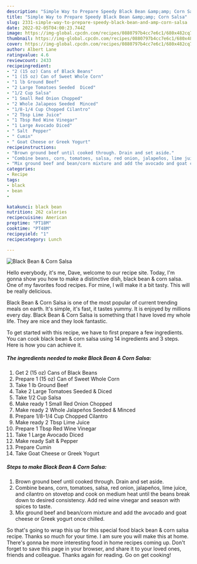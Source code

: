 ```yaml
---
description: "Simple Way to Prepare Speedy Black Bean &amp;amp; Corn Salsa"
title: "Simple Way to Prepare Speedy Black Bean &amp;amp; Corn Salsa"
slug: 2331-simple-way-to-prepare-speedy-black-bean-and-amp-corn-salsa
date: 2022-02-05T04:00:23.744Z
image: https://img-global.cpcdn.com/recipes/0880797b4cc7e6c1/680x482cq70/black-bean-corn-salsa-recipe-main-photo.jpg
thumbnail: https://img-global.cpcdn.com/recipes/0880797b4cc7e6c1/680x482cq70/black-bean-corn-salsa-recipe-main-photo.jpg
cover: https://img-global.cpcdn.com/recipes/0880797b4cc7e6c1/680x482cq70/black-bean-corn-salsa-recipe-main-photo.jpg
author: Albert Lane
ratingvalue: 4.6
reviewcount: 2433
recipeingredient:
- "2 (15 oz) Cans of Black Beans"
- "1 (15 oz) Can of Sweet Whole Corn"
- "1 lb Ground Beef"
- "2 Large Tomatoes Seeded  Diced"
- "1/2 Cup Salsa"
- "1 Small Red Onion Chopped"
- "2 Whole Jalapeos Seeded  Minced"
- "1/8-1/4 Cup Chopped Cilantro"
- "2 Tbsp Lime Juice"
- "1 Tbsp Red Wine Vinegar"
- "1 Large Avocado Diced"
- " Salt  Pepper"
- " Cumin"
- " Goat Cheese or Greek Yogurt"
recipeinstructions:
- "Brown ground beef until cooked through. Drain and set aside."
- "Combine beans, corn, tomatoes, salsa, red onion, jalapeños, lime juice, and cilantro on stovetop and cook on medium heat until the beans break down to desired consistency. Add red wine vinegar and season with spices to taste."
- "Mix ground beef and bean/corn mixture and add the avocado and goat cheese or Greek yogurt once chilled."
categories:
- Recipe
tags:
- black
- bean
- 

katakunci: black bean  
nutrition: 262 calories
recipecuisine: American
preptime: "PT18M"
cooktime: "PT48M"
recipeyield: "1"
recipecategory: Lunch

---
```



![Black Bean &amp; Corn Salsa](https://img-global.cpcdn.com/recipes/0880797b4cc7e6c1/680x482cq70/black-bean-corn-salsa-recipe-main-photo.jpg)

Hello everybody, it's me, Dave, welcome to our recipe site. Today, I'm gonna show you how to make a distinctive dish, black bean &amp; corn salsa. One of my favorites food recipes. For mine, I will make it a bit tasty. This will be really delicious.



Black Bean &amp; Corn Salsa is one of the most popular of current trending meals on earth. It's simple, it's fast, it tastes yummy. It is enjoyed by millions every day. Black Bean &amp; Corn Salsa is something that I have loved my whole life. They are nice and they look fantastic.


To get started with this recipe, we have to first prepare a few ingredients. You can cook black bean &amp; corn salsa using 14 ingredients and 3 steps. Here is how you can achieve it.

<!--inarticleads1-->

##### The ingredients needed to make Black Bean &amp; Corn Salsa:

1. Get 2 (15 oz) Cans of Black Beans
1. Prepare 1 (15 oz) Can of Sweet Whole Corn
1. Take 1 lb Ground Beef
1. Take 2 Large Tomatoes Seeded &amp; Diced
1. Take 1/2 Cup Salsa
1. Make ready 1 Small Red Onion Chopped
1. Make ready 2 Whole Jalapeños Seeded &amp; Minced
1. Prepare 1/8-1/4 Cup Chopped Cilantro
1. Make ready 2 Tbsp Lime Juice
1. Prepare 1 Tbsp Red Wine Vinegar
1. Take 1 Large Avocado Diced
1. Make ready  Salt &amp; Pepper
1. Prepare  Cumin
1. Take  Goat Cheese or Greek Yogurt




<!--inarticleads2-->

##### Steps to make Black Bean &amp; Corn Salsa:

1. Brown ground beef until cooked through. Drain and set aside.
1. Combine beans, corn, tomatoes, salsa, red onion, jalapeños, lime juice, and cilantro on stovetop and cook on medium heat until the beans break down to desired consistency. Add red wine vinegar and season with spices to taste.
1. Mix ground beef and bean/corn mixture and add the avocado and goat cheese or Greek yogurt once chilled.




So that's going to wrap this up for this special food black bean &amp; corn salsa recipe. Thanks so much for your time. I am sure you will make this at home. There's gonna be more interesting food in home recipes coming up. Don't forget to save this page in your browser, and share it to your loved ones, friends and colleague. Thanks again for reading. Go on get cooking!
